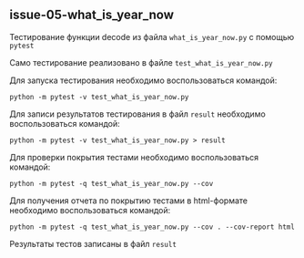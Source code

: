 ## issue-05-what_is_year_now

Тестирование функции decode из файла `what_is_year_now.py` с помощью `pytest`


Само тестирование реализовано в файле `test_what_is_year_now.py`

Для запуска тестирования необходимо воспользоваться командой:
```commandline
python -m pytest -v test_what_is_year_now.py
```

Для записи результатов тестирования в файл `result` необходимо воспользоваться командой:
```commandline
python -m pytest -v test_what_is_year_now.py > result
```

Для проверки покрытия тестами  необходимо воспользоваться командой:
```commandline
python -m pytest -q test_what_is_year_now.py --cov
```

Для получения отчета по покрытию тестами в html-формате необходимо воспользоваться командой:
```commandline
python -m pytest -q test_what_is_year_now.py --cov . --cov-report html
```

Результаты тестов записаны в файл `result`